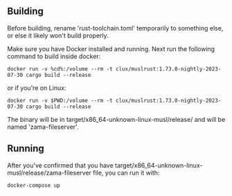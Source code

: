 ## Building

Before building, rename 'rust-toolchain.toml' temporarily to something else, or else it likely won't build properly.

Make sure you have Docker installed and running. Next run the following command to build inside docker:
```console
docker run -v %cd%:/volume --rm -t clux/muslrust:1.73.0-nightly-2023-07-30 cargo build --release
```

or if you're on Linux:
```console
docker run -v $PWD:/volume --rm -t clux/muslrust:1.73.0-nightly-2023-07-30 cargo build --release
```
The binary will be in target/x86_64-unknown-linux-musl/release/ and will be named 'zama-fileserver'.

## Running
After you've confirmed that you have target/x86_64-unknown-linux-musl/release/zama-fileserver file, you can run it with:

```console
docker-compose up
```
